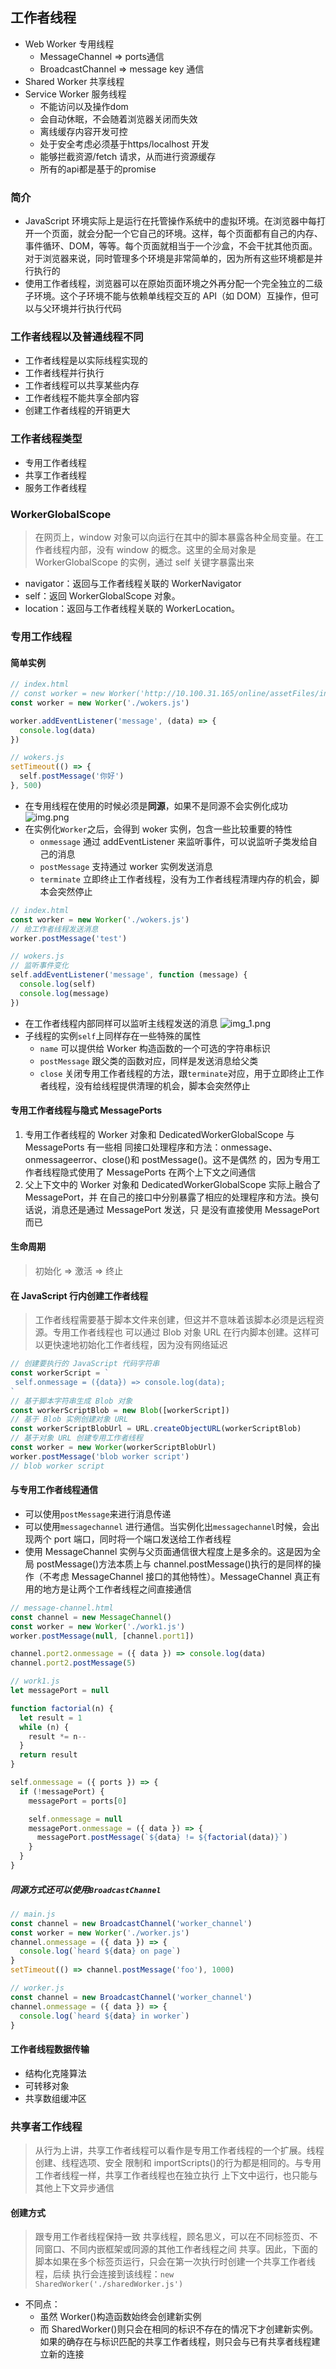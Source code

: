 ## 工作者线程

- Web Worker 专用线程
  - MessageChannel => ports通信
  - BroadcastChannel => message key 通信
- Shared Worker 共享线程
- Service Worker 服务线程
  - 不能访问以及操作dom
  - 会自动休眠，不会随着浏览器关闭而失效
  - 离线缓存内容开发可控
  - 处于安全考虑必须基于https/localhost 开发
  - 能够拦截资源/fetch 请求，从而进行资源缓存
  - 所有的api都是基于的promise

### 简介

- JavaScript 环境实际上是运行在托管操作系统中的虚拟环境。在浏览器中每打开一个页面，就会分配一个它自己的环境。这样，每个页面都有自己的内存、事件循环、DOM，等等。每个页面就相当于一个沙盒，不会干扰其他页面。对于浏览器来说，同时管理多个环境是非常简单的，因为所有这些环境都是并行执行的
- 使用工作者线程，浏览器可以在原始页面环境之外再分配一个完全独立的二级子环境。这个子环境不能与依赖单线程交互的 API（如 DOM）互操作，但可以与父环境并行执行代码

### 工作者线程以及普通线程不同

- 工作者线程是以实际线程实现的
- 工作者线程并行执行
- 工作者线程可以共享某些内存
- 工作者线程不能共享全部内容
- 创建工作者线程的开销更大

### 工作者线程类型

- 专用工作者线程
- 共享工作者线程
- 服务工作者线程

### WorkerGlobalScope

> 在网页上，window 对象可以向运行在其中的脚本暴露各种全局变量。在工作者线程内部，没有 window 的概念。这里的全局对象是 WorkerGlobalScope 的实例，通过 self 关键字暴露出来

- navigator：返回与工作者线程关联的 WorkerNavigator
- self：返回 WorkerGlobalScope 对象。
- location：返回与工作者线程关联的 WorkerLocation。

### 专用工作线程

#### 简单实例

```js
// index.html
// const worker = new Worker('http://10.100.31.165/online/assetFiles/index.c5fc1cc7.js') 专用线程必须是同源的
const worker = new Worker('./wokers.js')

worker.addEventListener('message', (data) => {
  console.log(data)
})

// wokers.js
setTimeout(() => {
  self.postMessage('你好')
}, 500)
```

- 在专用线程在使用的时候必须是**同源**，如果不是同源不会实例化成功
  ![img.png](images/img.png)
- 在实例化`Worker`之后，会得到 woker 实例，包含一些比较重要的特性
  - `onmessage` 通过 addEventListener 来监听事件，可以说监听子类发给自己的消息
  - `postMessage` 支持通过 worker 实例发送消息
  - `terminate` 立即终止工作者线程，没有为工作者线程清理内存的机会，脚本会突然停止

```js
// index.html
const worker = new Worker('./wokers.js')
// 给工作者线程发送消息
worker.postMessage('test')

// wokers.js
// 监听事件变化
self.addEventListener('message', function (message) {
  console.log(self)
  console.log(message)
})
```

- 在工作者线程内部同样可以监听主线程发送的消息
  ![img_1.png](images/img_1.png)
- 子线程的实例`self`上同样存在一些特殊的属性
  - `name` 可以提供给 Worker 构造函数的一个可选的字符串标识
  - `postMessage` 跟父类的函数对应，同样是发送消息给父类
  - `close` 关闭专用工作者线程的方法，跟`terminate`对应，用于立即终止工作者线程，没有给线程提供清理的机会，脚本会突然停止

#### 专用工作者线程与隐式 MessagePorts

1. 专用工作者线程的 Worker 对象和 DedicatedWorkerGlobalScope 与 MessagePorts 有一些相
   同接口处理程序和方法：onmessage、onmessageerror、close()和 postMessage()。这不是偶然
   的，因为专用工作者线程隐式使用了 MessagePorts 在两个上下文之间通信
2. 父上下文中的 Worker 对象和 DedicatedWorkerGlobalScope 实际上融合了 MessagePort，并
   在自己的接口中分别暴露了相应的处理程序和方法。换句话说，消息还是通过 MessagePort 发送，只
   是没有直接使用 MessagePort 而已

#### 生命周期

> 初始化 => 激活 => 终止

#### 在 JavaScript 行内创建工作者线程

> 工作者线程需要基于脚本文件来创建，但这并不意味着该脚本必须是远程资源。专用工作者线程也
> 可以通过 Blob 对象 URL 在行内脚本创建。这样可以更快速地初始化工作者线程，因为没有网络延迟

```js
// 创建要执行的 JavaScript 代码字符串
const workerScript = ` 
 self.onmessage = ({data}) => console.log(data); 
`
// 基于脚本字符串生成 Blob 对象
const workerScriptBlob = new Blob([workerScript])
// 基于 Blob 实例创建对象 URL
const workerScriptBlobUrl = URL.createObjectURL(workerScriptBlob)
// 基于对象 URL 创建专用工作者线程
const worker = new Worker(workerScriptBlobUrl)
worker.postMessage('blob worker script')
// blob worker script
```

#### 与专用工作者线程通信

- 可以使用`postMessage`来进行消息传递
- 可以使用`messagechannel` 进行通信。当实例化出`messagechannel`时候，会出现两个 port 端口，同时将一个端口发送给工作者线程
- 使用 MessageChannel 实例与父页面通信很大程度上是多余的。这是因为全局 postMessage()方法本质上与 channel.postMessage()执行的是同样的操作（不考虑 MessageChannel 接口的其他特性）。MessageChannel 真正有用的地方是让两个工作者线程之间直接通信

```js
// message-channel.html
const channel = new MessageChannel()
const worker = new Worker('./work1.js')
worker.postMessage(null, [channel.port1])

channel.port2.onmessage = ({ data }) => console.log(data)
channel.port2.postMessage(5)

// work1.js
let messagePort = null

function factorial(n) {
  let result = 1
  while (n) {
    result *= n--
  }
  return result
}

self.onmessage = ({ ports }) => {
  if (!messagePort) {
    messagePort = ports[0]

    self.onmessage = null
    messagePort.onmessage = ({ data }) => {
      messagePort.postMessage(`${data} != ${factorial(data)}`)
    }
  }
}
```

##### 同源方式还可以使用`BroadcastChannel`

```js
// main.js
const channel = new BroadcastChannel('worker_channel')
const worker = new Worker('./worker.js')
channel.onmessage = ({ data }) => {
  console.log(`heard ${data} on page`)
}
setTimeout(() => channel.postMessage('foo'), 1000)

// worker.js
const channel = new BroadcastChannel('worker_channel')
channel.onmessage = ({ data }) => {
  console.log(`heard ${data} in worker`)
}
```

#### 工作者线程数据传输

- 结构化克隆算法
- 可转移对象
- 共享数组缓冲区

### 共享者工作线程

> 从行为上讲，共享工作者线程可以看作是专用工作者线程的一个扩展。线程创建、线程选项、安全
> 限制和 importScripts()的行为都是相同的。与专用工作者线程一样，共享工作者线程也在独立执行
> 上下文中运行，也只能与其他上下文异步通信

#### 创建方式

> 跟专用工作者线程保持一致
> 共享线程，顾名思义，可以在不同标签页、不同窗口、不同内嵌框架或同源的其他工作者线程之间
> 共享。因此，下面的脚本如果在多个标签页运行，只会在第一次执行时创建一个共享工作者线程，后续
> 执行会连接到该线程：`new SharedWorker('./sharedWorker.js')`

- 不同点：
  - 虽然 Worker()构造函数始终会创建新实例
  - 而 SharedWorker()则只会在相同的标识不存在的情况下才创建新实例。如果的确存在与标识匹配的共享工作者线程，则只会与已有共享者线程建立新的连接
